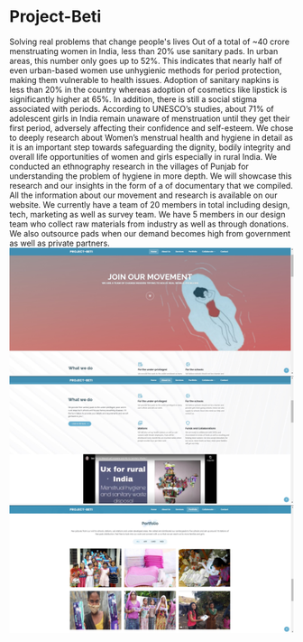# Project-Beti
Solving real problems that change
people's lives
Out of a total of ~40 crore menstruating women in India, less than 20% use sanitary pads. In urban areas, this number only goes up to 52%. This indicates that nearly half of even urban-based women use unhygienic methods for period protection, making them vulnerable to health issues.
Adoption of sanitary napkins is less than 20% in the country whereas adoption of cosmetics like lipstick is significantly higher at 65%. In addition, there is still a social stigma associated with periods.
According to UNESCO’s studies, about 71% of adolescent girls in India remain unaware of menstruation until they get their first period, adversely affecting their confidence and self-esteem.
We chose to deeply research about Women’s menstrual health and hygiene in detail as it is an important step towards safeguarding the dignity, bodily integrity and overall life opportunities of women and girls especially in rural India.
We conducted an ethnography research in the villages of Punjab for understanding the problem of hygiene in more depth. We will showcase this research and our insights in the form of a of documentary that we compiled.
All the information about our movement and research is available on our website.
We currently have a team of 20 members in total including design, tech, marketing as well as survey team. We have 5 members in our design team who collect raw materials from industry as well as through donations. We also outsource pads when our demand becomes high from government as well as private partners.
![GitHub Logo](/project1.jpg)
![GitHub Logo](/project2.jpg)
![GitHub Logo](/project3.jpg)
